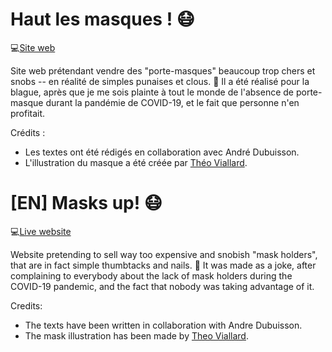 # Haut les masques ! :mask:
:computer:[Site web](https://nawel-aa.github.io/haut-les-masques/)

Site web prétendant vendre des "porte-masques" beaucoup trop chers et snobs -- en réalité de simples punaises et clous. :pushpin:
Il a été réalisé pour la blague, après que je me sois plainte à tout le monde de l'absence de porte-masque durant la pandémie de COVID-19, et le fait que personne n'en profitait.

Crédits :
* Les textes ont été rédigés en collaboration avec André Dubuisson.
* L'illustration du masque a été créée par [Théo Viallard](https://www.theo-viallard.fr/).

# [EN] Masks up! :mask:
:computer:[Live website](https://nawel-aa.github.io/haut-les-masques/)

Website pretending to sell way too expensive and snobish "mask holders", that are in fact simple thumbtacks and nails. :pushpin:
It was made as a joke, after complaining to everybody about the lack of mask holders during the COVID-19 pandemic, and the fact that nobody was taking advantage of it.

Credits:
* The texts have been written in collaboration with Andre Dubuisson.
* The mask illustration has been made by [Theo Viallard](https://www.theo-viallard.fr/).

